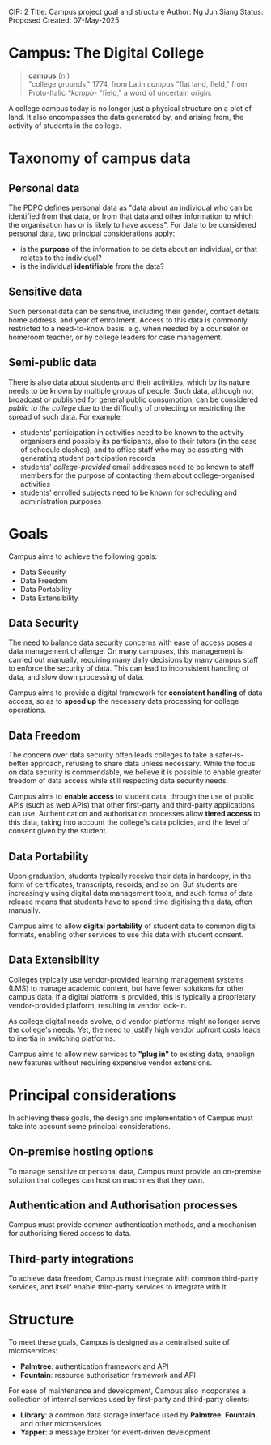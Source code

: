 CIP: 2
Title: Campus project goal and structure
Author: Ng Jun Siang
Status: Proposed
Created: 07-May-2025

# Campus: The Digital College

> **campus** (n.)  
> "college grounds," 1774, from Latin _campus_ "flat land, field," from Proto-Italic _*kampo-_ "field," a word of uncertain origin.

A college  campus today is no longer just a physical structure on a plot of land. It also encompasses the data generated by, and arising from, the activity of students in the college.

# Taxonomy of campus data

## Personal data

The [PDPC defines personal data](https://www.pdpc.gov.sg/-/media/Files/PDPC/PDF-Files/Advisory-Guidelines/AG-on-Key-Concepts/Advisory-Guidelines-on-Key-Concepts-in-the-PDPA-1-Oct-2021.pdf?la=en) as "data about an individual who can be identified from that data, or from that data and other information to which the organisation has or is likely to have access". For data to be considered personal data, two principal considerations apply:

- is the **purpose** of the information to be data about an individual, or that relates to the individual?
- is the individual **identifiable** from the data?

## Sensitive data

Such personal data can be sensitive, including their gender, contact details, home address, and year of enrollment. Access to this data is commonly restricted to a need-to-know basis, e.g. when needed by a counselor or homeroom teacher, or by college leaders for case management.

## Semi-public data

There is also data about students and their activities, which by its nature needs to be known by multiple groups of people. Such data, although not broadcast or published for general public consumption, can be considered *public to the college* due to the difficulty of protecting or restricting the spread of such data. For example:

- students' participation in activities need to be known to the activity organisers and possibly its participants, also to their tutors (in the case of schedule clashes), and to office staff who may be assisting with generating student participation records
- students' *college-provided* email addresses need to be known to staff members for the purpose of contacting them about college-organised activities
- students' enrolled subjects need to be known for scheduling and administration purposes

# Goals

Campus aims to achieve the following goals:

- Data Security
- Data Freedom
- Data Portability
- Data Extensibility

## Data Security

The need to balance data security concerns with ease of access poses a data management challenge. On many campuses, this management is carried out manually, requiring many daily decisions by many campus staff to enforce the security of data. This can lead to inconsistent handling of data, and slow down processing of data.

Campus aims to provide a digital framework for **consistent handling** of data access, so as to **speed up** the necessary data processing for college operations.

## Data Freedom

The concern over data security often leads colleges to take a safer-is-better approach, refusing to share data unless necessary. While the focus on data security is commendable, we believe it is possible to enable greater freedom of data access while still respecting data security needs.

Campus aims to **enable access** to student data, through the use of public APIs (such as web APIs) that other first-party and third-party applications can use. Authentication and authorisation processes allow **tiered access** to this data, taking into account the college's data policies, and the level of consent given by the student.

## Data Portability

Upon graduation, students typically receive their data in hardcopy, in the form of certificates, transcripts, records, and so on. But students are increasingly using digital data management tools, and such forms of data release means that students have to spend time digitising this data, often manually.

Campus aims to allow **digital portability** of student data to common digital formats, enabling other services to use this data with student consent.

## Data Extensibility

Colleges typically use vendor-provided learning management systems (LMS) to manage academic content, but have fewer solutions for other campus data. If a digital platform is provided, this is typically a proprietary vendor-provided platform, resulting in vendor lock-in.

As college digital needs evolve, old vendor platforms might no longer serve the college's needs. Yet, the need to justify high vendor upfront costs leads to inertia in switching platforms.

Campus aims to allow new services to **"plug in"** to existing data, enablign new features without requiring expensive vendor extensions.

# Principal considerations

In achieving these goals, the design and implementation of Campus must take into account some principal considerations.

## On-premise hosting options

To manage sensitive or personal data, Campus must provide an on-premise solution that colleges can host on machines that they own.

## Authentication and Authorisation processes

Campus must provide common authentication methods, and a mechanism for authorising tiered access to data.

## Third-party integrations

To achieve data freedom, Campus must integrate with common third-party services, and itself enable third-party services to integrate with it.

# Structure

To meet these goals, Campus is designed as a centralised suite of microservices:

- **Palmtree**: authentication framework and API
- **Fountain**: resource authorisation framework and API

For ease of maintenance and development, Campus also incoporates a collection of internal services used by first-party and third-party clients:

- **Library**: a common data storage interface used by **Palmtree**, **Fountain**, and other microservices
- **Yapper**: a message broker for event-driven development
